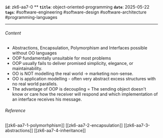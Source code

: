 **`id`**: zk6-aa7-0 \*\*
**`title`**: object-oriented-programming
**`date`**: 2025-05-22
**`tags`**: #software-engineering #software-design #software-architecture #programming-languages

---

###### Content

-   Abstractions, Encapsulation, Polymorphism and Interfaces possible without OO languages
-   OOP fundamentally unsuitable for most problems
-   OOP usually fails to deliver promised simplicity, elegance, or maintainability.
-   OO is NOT modelling the real world -> marketing non-sense.
-   OO is application modelling - often very abstract excess structures with no real world parallels.
-   The advantage of OOP is decoupling = The sending object doesn't know or care how the receiver will respond and which implementation of an interface receives his message.

###### Reference

[[zk6-aa7-1-polymorhphism]]
[[zk6-aa7-2-encapsulation]]
[[zk6-aa7-3-abstractions]]
[[zk6-aa7-4-inheritance]]
